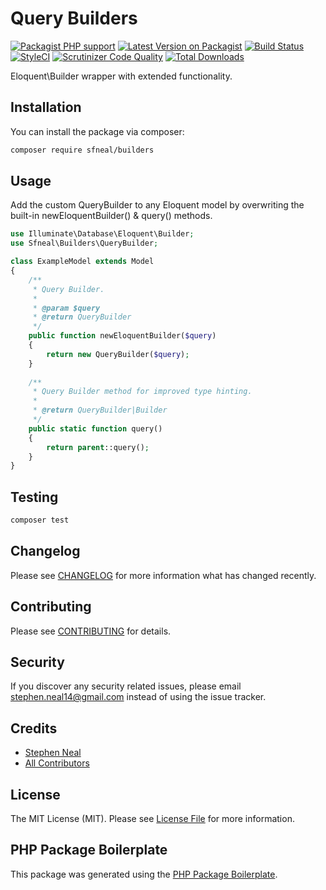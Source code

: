 # Query Builders

[![Packagist PHP support](https://img.shields.io/packagist/php-v/sfneal/builders)](https://packagist.org/packages/sfneal/builders)
[![Latest Version on Packagist](https://img.shields.io/packagist/v/sfneal/builders.svg?style=flat-square)](https://packagist.org/packages/sfneal/builders)
[![Build Status](https://travis-ci.com/sfneal/builders.svg?branch=master&style=flat-square)](https://travis-ci.com/sfneal/builders)
[![StyleCI](https://github.styleci.io/repos/287379530/shield?branch=master)](https://github.styleci.io/repos/287379530?branch=master)
[![Scrutinizer Code Quality](https://scrutinizer-ci.com/g/sfneal/builders/badges/quality-score.png?b=master)](https://scrutinizer-ci.com/g/sfneal/builders/?branch=master)
[![Total Downloads](https://img.shields.io/packagist/dt/sfneal/builders.svg?style=flat-square)](https://packagist.org/packages/sfneal/builders)

Eloquent\Builder wrapper with extended functionality.


## Installation

You can install the package via composer:

```bash
composer require sfneal/builders
```

## Usage

Add the custom QueryBuilder to any Eloquent model by overwriting the built-in newEloquentBuilder() & query() methods.

``` php
use Illuminate\Database\Eloquent\Builder;
use Sfneal\Builders\QueryBuilder;

class ExampleModel extends Model
{
    /**
     * Query Builder.
     *
     * @param $query
     * @return QueryBuilder
     */
    public function newEloquentBuilder($query)
    {
        return new QueryBuilder($query);
    }
    
    /**
     * Query Builder method for improved type hinting.
     *
     * @return QueryBuilder|Builder
     */
    public static function query()
    {
        return parent::query();
    }
}
```

## Testing

``` bash
composer test
```

## Changelog

Please see [CHANGELOG](CHANGELOG.md) for more information what has changed recently.

## Contributing

Please see [CONTRIBUTING](CONTRIBUTING.md) for details.

## Security

If you discover any security related issues, please email stephen.neal14@gmail.com instead of using the issue tracker.

## Credits

- [Stephen Neal](https://github.com/sfneal)
- [All Contributors](../../contributors)

## License

The MIT License (MIT). Please see [License File](LICENSE.md) for more information.

## PHP Package Boilerplate

This package was generated using the [PHP Package Boilerplate](https://laravelpackageboilerplate.com).
